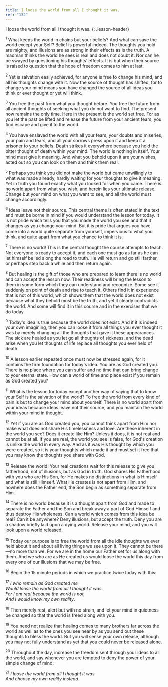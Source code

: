```yaml
---
title: I loose the world from all I thought it was.
ref: "132"
---
```


I loose the world from all I thought it was.
{: .lesson-header}

<sup>1</sup> What keeps the world in chains but your beliefs? And what
can save the world except your Self? Belief is powerful indeed. The
thoughts you hold are mighty, and illusions are as strong in their
effects as is the truth. A madman thinks the world he sees is real and
does not doubt it. Nor can he be swayed by questioning his thoughts’
effects. It is but when their source is raised to question that the hope
of freedom comes to him at last.

<sup>2</sup> Yet is salvation easily achieved, for anyone is free to
change his mind, and all his thoughts change with it. Now the source of
thought has shifted, for to change your mind means you have changed the
source of all ideas you think or ever thought or yet will think.

<sup>3</sup> You free the past from what you thought before. You free
the future from all ancient thoughts of seeking what you do not want to
find. The present now remains the only time. Here in the present is the
world set free. For as you let the past be lifted and release the future
from your ancient fears, you find escape and give it to the world.

<sup>4</sup> You have enslaved the world with all your fears, your
doubts and miseries, your pain and tears, and all your sorrows press
upon it and keep it a prisoner to your beliefs. Death strikes it
everywhere because you hold the bitter thought of death within your
mind. The world is nothing in itself. Your mind must give it meaning.
And what you behold upon it are your wishes, acted out so you can look
on them and think them real.

<sup>5</sup> Perhaps you think you did not make the world but came
unwillingly to what was made already, hardly waiting for your thoughts
to give it meaning. Yet in truth you found exactly what you looked for
when you came. There is no world apart from what you wish, and herein
lies your ultimate release. Change but your mind on what you want to
see, and all the world must change accordingly.

<sup>6</sup> Ideas leave not their source. This central theme is often
stated in the text and must be borne in mind if you would understand the
lesson for today. It is not pride which tells you that you made the
world you see and that it changes as you change your mind. But it is
pride that argues you have come into a world quite separate from
yourself, impervious to what you think, and quite apart from what you
chance to think it is.

<sup>7</sup> There is no world! This is the central thought the course
attempts to teach. Not everyone is ready to accept it, and each one must
go as far as he can let himself be led along the road to truth. He will
return and go still farther, or perhaps step back a while and then
return again.

<sup>8</sup> But healing is the gift of those who are prepared to learn
there is no world and can accept the lesson now. Their readiness will
bring the lesson to them in some form which they can understand and
recognize. Some see it suddenly on point of death and rise to teach it.
Others find it in experience that is not of this world, which shows them
that the world does not exist because what they behold must be the
truth, and yet it clearly contradicts the world. And some will find it
in this course and in the exercises that we do today.

<sup>9</sup> Today's idea is true because the world does not exist. And
if it is indeed your own imagining, then you can loose it from all
things you ever thought it was by merely changing all the thoughts that
gave it these appearances. The sick are healed as you let go all
thoughts of sickness, and the dead arise when you let thoughts of life
replace all thoughts you ever held of death.

<sup>10</sup> A lesson earlier repeated once must now be stressed again,
for it contains the firm foundation for today's idea. You are as God
created you. There is no place where you can suffer and no time that can
bring change to your eternal state. How can a world of time and place
exist if you remain as God created you?

<sup>11</sup> What is the lesson for today except another way of saying
that to know your Self is the salvation of the world? To free the world
from every kind of pain is but to change your mind about yourself. There
is no world apart from your ideas because ideas leave not their source,
and you maintain the world within your mind in thought.

<sup>12</sup> Yet if you are as God created you, you cannot think apart
from Him nor make what does not share His timelessness and love. Are
these inherent in the world you see? Does it create like Him? Unless it
does, it is not real and cannot be at all. If you are real, the world
you see is false, for God's creation is unlike the world in every way.
And as it was His thought by which you were created, so it is your
thoughts which made it and must set it free that you may know the
thoughts you share with God.

<sup>13</sup> Release the world! Your real creations wait for this
release to give you fatherhood, not of illusions, but as God in truth.
God shares His Fatherhood with you who are His Son, for He makes no
distinctions in what is Himself and what is still Himself. What He
creates is not apart from Him, and nowhere does the Father end, the Son
begin as something separate from Him.

<sup>14</sup> There is no world because it is a thought apart from God
and made to separate the Father and the Son and break away a part of God
Himself and thus destroy His wholeness. Can a world which comes from
this idea be real? Can it be anywhere? Deny illusions, but accept the
truth. Deny you are a shadow briefly laid upon a dying world. Release
your mind, and you will look upon a world released.

<sup>15</sup> Today our purpose is to free the world from all the idle
thoughts we ever held about it and about all living things we see upon
it. They cannot be there—no more than we. For we are in the home our
Father set for us along with them. And we who are as He created us would
loose the world this day from every one of our illusions that we may be
free.

<sup>16</sup> Begin the 15 minute periods in which we practice twice
today with this:

<sup>17</sup> *I who remain as God created me<br/>
Would loose the world from all I thought it was.<br/>
For I am real because the world is not,<br/>
And I would know my own reality*.

<sup>18</sup> Then merely rest, alert but with no strain, and let your
mind in quietness be changed so that the world is freed along with you.

<sup>19</sup> You need not realize that healing comes to many brothers
far across the world as well as to the ones you see near by as you send
out these thoughts to bless the world. But you will sense your own
release, although you may not fully understand as yet that you could
never be released alone.

<sup>20</sup> Throughout the day, increase the freedom sent through your
ideas to all the world, and say whenever you are tempted to deny the
power of your simple change of mind:

<sup>21</sup> *I loose the world from all I thought it was<br/>
And choose my own reality instead*.

